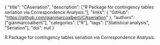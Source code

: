 {
  "title": "CAseriation",
  "description": ["R Package for contingency tables seriation via Correspondence Analysis."],
  "links": {
    "GitHub": "https://github.com/gianmarcoalberti/CAseriation"
  },
  "authors": ["gianmarcoalberti"],
  "categories": ["R"],
  "tags": ["Statistical analysis", "Seriation"],
  "doi": null
}

<!-- Generated by csv2md.R – do not edit by hand -->

R Package for contingency tables seriation via Correspondence Analysis.